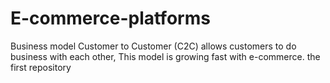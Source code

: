 # E-commerce-platforms
Business model Customer to Customer (C2C) allows customers to do business with each other, This model is growing fast with e-commerce.
the first repository

